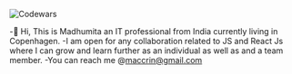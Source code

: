   ![Codewars](https://www.codewars.com/users/maccrin/badges/micro)
  
-👋 Hi, This is  Madhumita an IT professional from India currently living in Copenhagen.
 -I am open for any collaboration related to JS  and React Js where I can grow and learn further as an individual as well as and a team member.
 -You can reach me @maccrin@gmail.com
